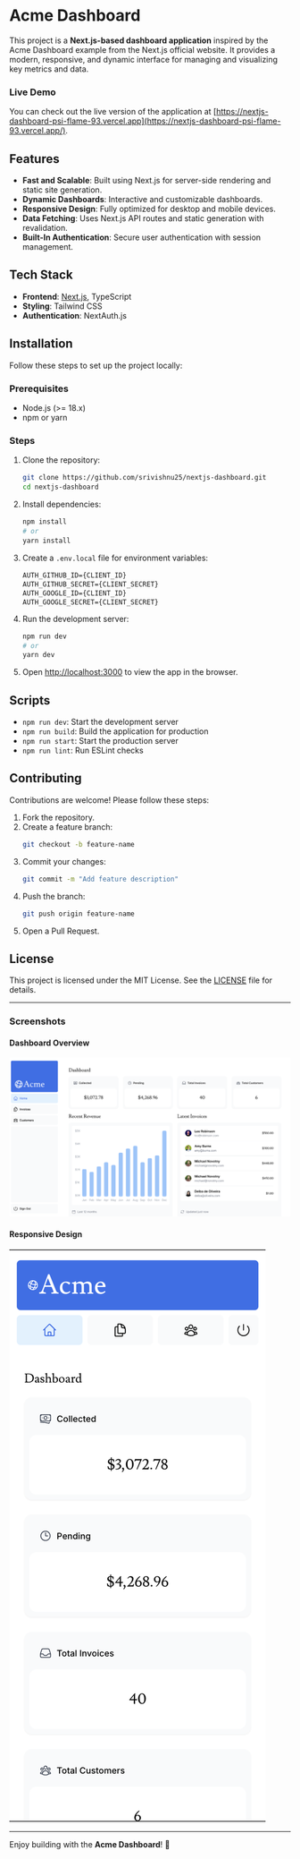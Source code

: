 # Acme Dashboard

This project is a **Next.js-based dashboard application** inspired by the Acme Dashboard example from the Next.js official website. It provides a modern, responsive, and dynamic interface for managing and visualizing key metrics and data.

### Live Demo
You can check out the live version of the application at [https://nextjs-dashboard-psi-flame-93.vercel.app](https://nextjs-dashboard-psi-flame-93.vercel.app/).

## Features

- **Fast and Scalable**: Built using Next.js for server-side rendering and static site generation.
- **Dynamic Dashboards**: Interactive and customizable dashboards.
- **Responsive Design**: Fully optimized for desktop and mobile devices.
- **Data Fetching**: Uses Next.js API routes and static generation with revalidation.
- **Built-In Authentication**: Secure user authentication with session management.

## Tech Stack

- **Frontend**: [Next.js](https://nextjs.org/), TypeScript
- **Styling**: Tailwind CSS
- **Authentication**: NextAuth.js

## Installation

Follow these steps to set up the project locally:

### Prerequisites

- Node.js (>= 18.x)
- npm or yarn

### Steps

1. Clone the repository:
   ```bash
   git clone https://github.com/srivishnu25/nextjs-dashboard.git
   cd nextjs-dashboard
   ```

2. Install dependencies:
   ```bash
   npm install
   # or
   yarn install
   ```

3. Create a `.env.local` file for environment variables:
   ```
   AUTH_GITHUB_ID={CLIENT_ID}
   AUTH_GITHUB_SECRET={CLIENT_SECRET}
   AUTH_GOOGLE_ID={CLIENT_ID}
   AUTH_GOOGLE_SECRET={CLIENT_SECRET}
   ```

4. Run the development server:
   ```bash
   npm run dev
   # or
   yarn dev
   ```

5. Open [http://localhost:3000](http://localhost:3000) to view the app in the browser.

## Scripts

- `npm run dev`: Start the development server
- `npm run build`: Build the application for production
- `npm run start`: Start the production server
- `npm run lint`: Run ESLint checks

## Contributing

Contributions are welcome! Please follow these steps:

1. Fork the repository.
2. Create a feature branch:
   ```bash
   git checkout -b feature-name
   ```
3. Commit your changes:
   ```bash
   git commit -m "Add feature description"
   ```
4. Push the branch:
   ```bash
   git push origin feature-name
   ```
5. Open a Pull Request.

## License

This project is licensed under the MIT License. See the [LICENSE](LICENSE) file for details.

---

### Screenshots

#### Dashboard Overview
![Dashboard Overview](public/dashboard-overview.png)

#### Responsive Design
![Responsive Design](public/dashboard-overview-mobile.png)

---

Enjoy building with the **Acme Dashboard**! 🚀
